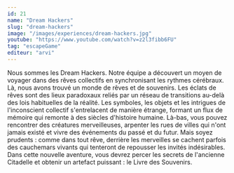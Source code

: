 ```yaml
---
id: 21
name: "Dream Hackers"
slug: "dream-hackers"
image: "/images/experiences/dream-hackers.jpg"
youtube: "https://www.youtube.com/watch?v=z2l3fibb6FU"
tag: "escapeGame"
editeur: "arvi"
---
```


Nous sommes les Dream Hackers. Notre équipe a découvert un moyen de voyager dans des rêves collectifs en synchronisant les rythmes cérébraux. Là, nous avons trouvé un monde de rêves et de souvenirs. Les éclats de rêves sont des lieux paradoxaux reliés par un réseau de transitions au-delà des lois habituelles de la réalité. Les symboles, les objets et les intrigues de l'inconscient collectif s'entrelacent de manière étrange, formant un flux de mémoire qui remonte à des siècles d'histoire humaine. Là-bas, vous pouvez rencontrer des créatures merveilleuses, arpenter les rues de villes qui n'ont jamais existé et vivre des événements du passé et du futur. Mais soyez prudents : comme dans tout rêve, derrière les merveilles se cachent parfois des cauchemars vivants qui tenteront de repousser les invités indésirables. Dans cette nouvelle aventure, vous devrez percer les secrets de l'ancienne Citadelle et obtenir un artefact puissant : le Livre des Souvenirs.








